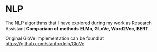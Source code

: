 # NLP
The NLP algorithms that I have explored during my work as Research Assistant
**Compariaon of methods ELMo, GLoVe, Word2Vec, BERT**

Original GloVe implementation can be found at https://github.com/stanfordnlp/GloVe
